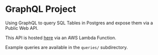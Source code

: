 # GraphQL Project

Using GraphQL to query SQL Tables in Postgres and expose them via a Public Web API.

This API is hosted [here](https://ye6iogcwjiifung7em6kezj4ky0xyqik.lambda-url.us-east-1.on.aws/graphql) via an AWS Lambda Function.

Example queries are available in the `queries/` subdirectory.